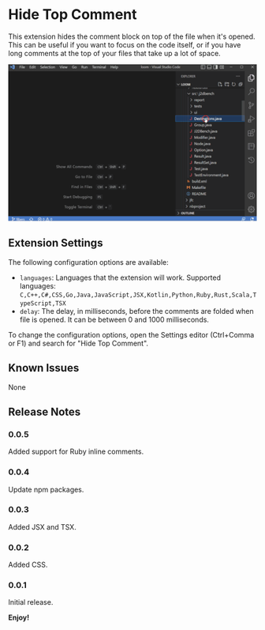 # Hide Top Comment

This extension hides the comment block on top of the file when it's opened. This can be useful if you want to focus on the code itself, or if you have long comments at the top of your files that take up a lot of space. 

![preview](images/preview.gif)

## Extension Settings

The following configuration options are available:

* `languages`: Languages that the extension will work. Supported languages: `C,C++,C#,CSS,Go,Java,JavaScript,JSX,Kotlin,Python,Ruby,Rust,Scala,TypeScript,TSX`
* `delay`: The delay, in milliseconds, before the comments are folded when file is opened. It can be between 0 and 1000 milliseconds.

To change the configuration options, open the Settings editor (Ctrl+Comma or F1) and search for "Hide Top Comment".

## Known Issues
None


## Release Notes
### 0.0.5
Added support for Ruby inline comments.

### 0.0.4
Update npm packages.

### 0.0.3
Added JSX and TSX.

### 0.0.2
Added CSS.

### 0.0.1
Initial release.


**Enjoy!**

